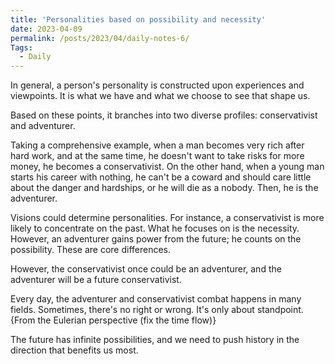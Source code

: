 ```yaml
---
title: 'Personalities based on possibility and necessity'
date: 2023-04-09
permalink: /posts/2023/04/daily-notes-6/
Tags:
  - Daily
---
```


In general, a person's personality is constructed upon experiences and viewpoints. It is what we have and what we choose to see that shape us.

Based on these points, it branches into two diverse profiles: conservativist and adventurer.

Taking a comprehensive example, when a man becomes very rich after hard work, and at the same time, he doesn't want to take risks for more money, he becomes a conservativist. On the other hand, when a young man starts his career with nothing, he can't be a coward and should care little about the danger and hardships, or he will die as a nobody. Then, he is the adventurer.

Visions could determine personalities. For instance, a conservativist is more likely to concentrate on the past. What he focuses on is the necessity. However, an adventurer gains power from the future; he counts on the possibility. These are core differences.

However, the conservativist once could be an adventurer, and the adventurer will be a future conservativist. 

Every day, the adventurer and conservativist combat happens in many fields. Sometimes, there's no right or wrong. It's only about standpoint.
{From the Eulerian perspective (fix the time flow)}

The future has infinite possibilities, and we need to push history in the direction that benefits us most.